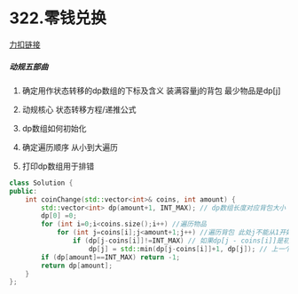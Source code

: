 # 322.零钱兑换

[力扣链接](https://leetcode.cn/problems/coin-change/description/)

##### 动规五部曲
1. 确定用作状态转移的dp数组的下标及含义
装满容量j的背包 最少物品是dp[j]

2. 动规核心 状态转移方程/递推公式

3. dp数组如何初始化

4. 确定遍历顺序 从小到大遍历
5. 打印dp数组用于排错


```cpp
class Solution {
public:
    int coinChange(std::vector<int>& coins, int amount) {
        std::vector<int> dp(amount+1, INT_MAX); // dp数组长度对应背包大小
        dp[0] =0;
        for (int i=0;i<coins.size();i++) //遍历物品
            for (int j=coins[i];j<amount+1;j++) //遍历背包 此处j不能从1开始，避免dp[j-coins[i]]下标负数
                if (dp[j-coins[i]]!=INT_MAX) // 如果dp[j - coins[i]]是初始值则跳过
                    dp[j] = std::min(dp[j-coins[i]]+1, dp[j]); // 上一个dp[j]比大小作为下一个dp[i]
        if (dp[amount]==INT_MAX) return -1;
        return dp[amount];
    }
};
```